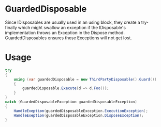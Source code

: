 # GuardedDisposable
Since IDisposables are usually used in an using block, they create a try-finally which might swallow an exception if the IDisposable's implementation throws an Exception in the Dispose method. GuardedDisposables ensures those Exceptions will not get lost.

# Usage
```C#
try
{
    using (var guardedDisposable = new ThirdPartyDisposable().Guard())
    {
        guardedDisposable.Execute(d => d.Foo());
    }
}
catch (GuardedDisposableException guardedDisposableException)
{
    HandleExeption(guardedDisposableException.ExecutionException);
    HandleExeption(guardedDisposableException.DisposeException);
}
```
